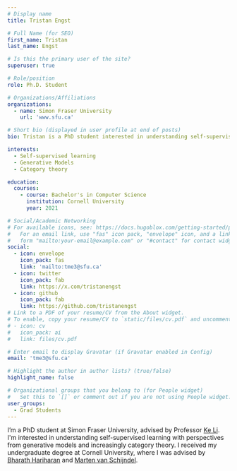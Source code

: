 ```yaml
---
# Display name
title: Tristan Engst

# Full Name (for SEO)
first_name: Tristan
last_name: Engst

# Is this the primary user of the site?
superuser: true

# Role/position
role: Ph.D. Student

# Organizations/Affiliations
organizations:
  - name: Simon Fraser University
    url: 'www.sfu.ca'

# Short bio (displayed in user profile at end of posts)
bio: Tristan is a PhD student interested in understanding self-supervised learning with perspectives from generative models and increasingly category theory

interests:
  - Self-supervised learning
  - Generative Models
  - Category theory

education:
  courses:
    - course: Bachelor's in Computer Science
      institution: Cornell University
      year: 2021

# Social/Academic Networking
# For available icons, see: https://docs.hugoblox.com/getting-started/page-builder/#icons
#   For an email link, use "fas" icon pack, "envelope" icon, and a link in the
#   form "mailto:your-email@example.com" or "#contact" for contact widget.
social:
  - icon: envelope
    icon_pack: fas
    link: 'mailto:tme3@sfu.ca'
  - icon: twitter
    icon_pack: fab
    link: https://x.com/tristanengst
  - icon: github
    icon_pack: fab
    link: https://github.com/tristanengst
# Link to a PDF of your resume/CV from the About widget.
# To enable, copy your resume/CV to `static/files/cv.pdf` and uncomment the lines below.
# - icon: cv
#   icon_pack: ai
#   link: files/cv.pdf

# Enter email to display Gravatar (if Gravatar enabled in Config)
email: 'tme3@sfu.ca'

# Highlight the author in author lists? (true/false)
highlight_name: false

# Organizational groups that you belong to (for People widget)
#   Set this to `[]` or comment out if you are not using People widget.
user_groups:
  - Grad Students
---
```


I’m a PhD student at Simon Fraser University, advised by Professor [Ke Li](http://www.sfu.ca/~keli/). I'm interested in understanding self-supervised learning with perspectives from generative models and increasingly category theory. I received my undergraduate degree at Cornell University, where I was advised by [Bharath Hariharan](http://home.bharathh.info/) and [Marten van Schijndel](https://vansky.github.io/).